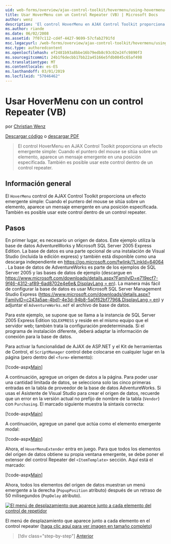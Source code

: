 ```yaml
---
uid: web-forms/overview/ajax-control-toolkit/hovermenu/using-hovermenu-with-a-repeater-control-vb
title: Usar HoverMenu con un Control Repeater (VB) | Microsoft Docs
author: wenz
description: 'El control HoverMenu en AJAX Control Toolkit proporciona un efecto emergente simple: Cuando el puntero del mouse se sitúa sobre un elemento, aparece un mensaje emergente en un específicamente...'
ms.author: riande
ms.date: 06/02/2008
ms.assetid: 7f07c112-cd4f-4427-9699-57cfab2791fd
msc.legacyurl: /web-forms/overview/ajax-control-toolkit/hovermenu/using-hovermenu-with-a-repeater-control-vb
msc.type: authoredcontent
ms.openlocfilehash: ef2481b93a8bbe16b79edb8c93c02e24fc9890f3
ms.sourcegitcommit: 24b1f6decbb17bb22a45166e5fdb0845c65af498
ms.translationtype: MT
ms.contentlocale: es-ES
ms.lasthandoff: 03/01/2019
ms.locfileid: "57046462"
---
```

<a name="using-hovermenu-with-a-repeater-control-vb"></a>Usar HoverMenu con un control Repeater (VB)
====================
por [Christian Wenz](https://github.com/wenz)

[Descargar código](http://download.microsoft.com/download/b/0/6/b06fe835-5b8f-4c00-aef8-062c19d75b95/HoverMenu1.vb.zip) o [descargar PDF](http://download.microsoft.com/download/b/6/a/b6ae89ee-df69-4c87-9bfb-ad1eb2b23373/hovermenu1VB.pdf)

> El control HoverMenu en AJAX Control Toolkit proporciona un efecto emergente simple: Cuando el puntero del mouse se sitúa sobre un elemento, aparece un mensaje emergente en una posición especificada. También es posible usar este control dentro de un control repeater.


## <a name="overview"></a>Información general

El `HoverMenu` control de AJAX Control Toolkit proporciona un efecto emergente simple: Cuando el puntero del mouse se sitúa sobre un elemento, aparece un mensaje emergente en una posición especificada. También es posible usar este control dentro de un control repeater.

## <a name="steps"></a>Pasos

En primer lugar, es necesario un origen de datos. Este ejemplo utiliza la base de datos AdventureWorks y Microsoft SQL Server 2005 Express Edition. La base de datos es una parte opcional de una instalación de Visual Studio (incluida la edición express) y también está disponible como una descarga independiente en [ https://go.microsoft.com/fwlink/?LinkId=64064 ](https://go.microsoft.com/fwlink/?LinkId=64064). La base de datos de AdventureWorks es parte de los ejemplos de SQL Server 2005 y las bases de datos de ejemplo (descargue en [ https://www.microsoft.com/downloads/details.aspx?FamilyID=e719ecf7-9f46-4312-af89-6ad8702e4e6e&amp; DisplayLang = en](https://www.microsoft.com/downloads/details.aspx?FamilyID=e719ecf7-9f46-4312-af89-6ad8702e4e6e&amp;DisplayLang=en)). La manera más fácil de configurar la base de datos es usar Microsoft SQL Server Management Studio Express ([https://www.microsoft.com/downloads/details.aspx?FamilyID=c243a5ae-4bd1-4e3d-94b8-5a0f62bf7796&amp; DisplayLang = en](https://www.microsoft.com/downloads/details.aspx?FamilyID=c243a5ae-4bd1-4e3d-94b8-5a0f62bf7796&amp;DisplayLang=en)) y adjuntar el `AdventureWorks.mdf` el archivo de base de datos.

Para este ejemplo, se supone que se llama a la instancia de SQL Server 2005 Express Edition `SQLEXPRESS` y reside en el mismo equipo que el servidor web; también trata la configuración predeterminada. Si el programa de instalación diferente, deberá adaptar la información de conexión para la base de datos.

Para activar la funcionalidad de AJAX de ASP.NET y el Kit de herramientas de Control, el `ScriptManager` control debe colocarse en cualquier lugar en la página (pero dentro del `<form>` elemento):

[!code-aspx[Main](using-hovermenu-with-a-repeater-control-vb/samples/sample1.aspx)]

A continuación, agregue un origen de datos a la página. Para poder usar una cantidad limitada de datos, se selecciona solo las cinco primeras entradas en la tabla de proveedor de la base de datos AdventureWorks. Si usas el Asistente de Visual Studio para crear el origen de datos, recuerde que un error en la versión actual no prefijo de nombre de la tabla (`Vendor`) con `Purchasing`. El marcado siguiente muestra la sintaxis correcta:

[!code-aspx[Main](using-hovermenu-with-a-repeater-control-vb/samples/sample2.aspx)]

A continuación, agregue un panel que actúa como el elemento emergente modal:

[!code-aspx[Main](using-hovermenu-with-a-repeater-control-vb/samples/sample3.aspx)]

Ahora, el `HoverMenuExtender` entra en juego. Para que todos los elementos del origen de datos obtiene su propia ventana emergente, se debe poner el extensor del control Repeater del `<ItemTemplate>` sección. Aquí está el marcado:

[!code-aspx[Main](using-hovermenu-with-a-repeater-control-vb/samples/sample4.aspx)]

Ahora, todos los elementos del origen de datos muestran un menú emergente a la derecha (`PopupPosition` atributo) después de un retraso de 50 milisegundos (`PopDelay` atributo).


[![El menú de desplazamiento que aparece junto a cada elemento del control de repetidor](using-hovermenu-with-a-repeater-control-vb/_static/image2.png)](using-hovermenu-with-a-repeater-control-vb/_static/image1.png)

El menú de desplazamiento que aparece junto a cada elemento en el control repeater ([haga clic aquí para ver imagen en tamaño completo](using-hovermenu-with-a-repeater-control-vb/_static/image3.png))

> [!div class="step-by-step"]
> [Anterior](using-hovermenu-with-a-repeater-control-cs.md)
